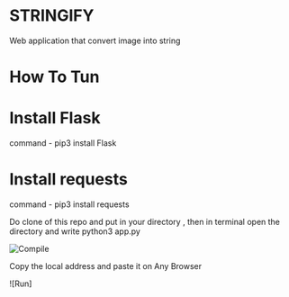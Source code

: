 # STRINGIFY
Web application that convert image into string

# How To Tun

# Install Flask

command - pip3 install Flask

# Install requests

command - pip3 install requests

Do clone of this repo and put in your directory , then in terminal open the directory and write
python3 app.py
 
 ![Compile](https://github.com/Kunal614/Weather-Forecasting/blob/master/Screenshot%20from%202020-02-08%2004-59-03.png)
 
  Copy the local address and paste it on Any Browser 
  
  ![Run] 
